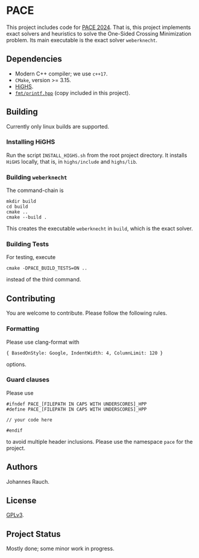 # PACE
This project includes code for [PACE 2024](https://pacechallenge.org/2024/).
That is, this project implements exact solvers and heuristics to solve the One-Sided Crossing Minimization problem.
Its main executable is the exact solver `weberknecht`.

## Dependencies
- Modern C++ compiler; we use `c++17`.
- `CMake`, version >= 3.15.
- [HiGHS](https://github.com/ERGO-Code/HiGHS).
- [`fmt/printf.hpp`](https://github.com/afborchert/fmt/blob/master/printf.hpp) (copy included in this project).

## Building
Currently only linux builds are supported.

### Installing HiGHS
Run the script `INSTALL_HIGHS.sh` from the root project directory.
It installs `HiGHS` locally, that is, in `highs/include` and `highs/lib`.

### Building `weberknecht`
The command-chain is
```
mkdir build
cd build
cmake ..
cmake --build .
```
This creates the executable `weberknecht` in `build`, which is the exact solver.

### Building Tests

For testing, execute
```
cmake -DPACE_BUILD_TESTS=ON ..
```
instead of the third command.

## Contributing
You are welcome to contribute.
Please follow the following rules.

### Formatting
Please use clang-format with
```
{ BasedOnStyle: Google, IndentWidth: 4, ColumnLimit: 120 }
```
options.

### Guard clauses
Please use 
```
#ifndef PACE_[FILEPATH IN CAPS WITH UNDERSCORES]_HPP
#define PACE_[FILEPATH IN CAPS WITH UNDERSCORES]_HPP

// your code here

#endif
```
to avoid multiple header inclusions.
Please use the namespace `pace` for the project.

## Authors
Johannes Rauch.

## License
[GPLv3](https://www.gnu.org/licenses/gpl-3.0.html).

## Project Status
Mostly done; some minor work in progress.
